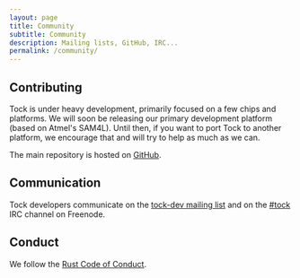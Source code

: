 ```yaml
---
layout: page
title: Community
subtitle: Community
description: Mailing lists, GitHub, IRC...
permalink: /community/
---
```


## Contributing

Tock is under heavy development, primarily focused on a few chips and
platforms. We will soon be releasing our primary development platform (based on
Atmel's SAM4L). Until then, if you want to port Tock to another platform, we
encourage that and will try to help as much as we can.

The main repository is hosted on [GitHub](https://github.com/helena-project/tock).

## Communication

Tock developers communicate on the [tock-dev mailing
list](https://groups.google.com/forum/#!forum/tock-dev) and on the
[#tock](https://kiwiirc.com/client/irc.freenode.net/tock) IRC channel on
Freenode.

## Conduct

We follow the [Rust Code of Conduct](http://www.rust-lang.org/conduct.html).
